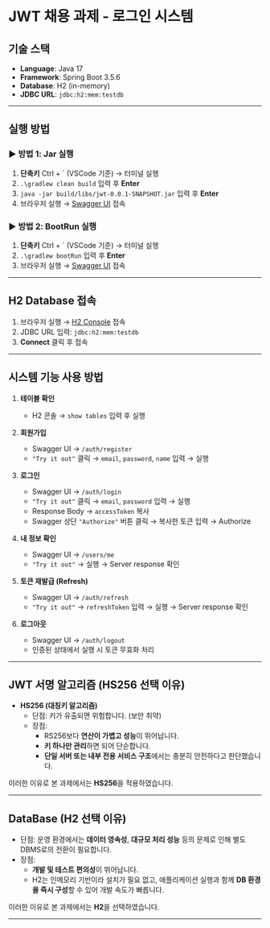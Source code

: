 # JWT 채용 과제 - 로그인 시스템

## 기술 스택
- **Language**: Java 17  
- **Framework**: Spring Boot 3.5.6  
- **Database**: H2 (in-memory)  
- **JDBC URL**: `jdbc:h2:mem:testdb`

---

## 실행 방법

### ▶ 방법 1: Jar 실행
1. **단축키** Ctrl + \` (VSCode 기준) → 터미널 실행  
2. `.\gradlew clean build` 입력 후 **Enter**  
3. `java -jar build/libs/jwt-0.0.1-SNAPSHOT.jar` 입력 후 **Enter**  
4. 브라우저 실행 → [Swagger UI](http://localhost:8080/swagger-ui/index.html) 접속  

### ▶ 방법 2: BootRun 실행
1. **단축키** Ctrl + \` (VSCode 기준) → 터미널 실행  
2. `.\gradlew bootRun` 입력 후 **Enter**  
3. 브라우저 실행 → [Swagger UI](http://localhost:8080/swagger-ui/index.html) 접속  

---

## H2 Database 접속
1. 브라우저 실행 → [H2 Console](http://localhost:8080/h2-console) 접속  
2. JDBC URL 입력: `jdbc:h2:mem:testdb`  
3. **Connect** 클릭 후 접속  

---

## 시스템 기능 사용 방법

1. **테이블 확인**  
   - H2 콘솔 → `show tables` 입력 후 실행  

2. **회원가입**  
   - Swagger UI → `/auth/register`  
   - `"Try it out"` 클릭 → `email`, `password`, `name` 입력 → 실행  

3. **로그인**  
   - Swagger UI → `/auth/login`  
   - `"Try it out"` 클릭 → `email`, `password` 입력 → 실행  
   - Response Body → `accessToken` 복사  
   - Swagger 상단 `"Authorize"` 버튼 클릭 → 복사한 토큰 입력 → Authorize  

4. **내 정보 확인**  
   - Swagger UI → `/users/me`  
   - `"Try it out"` → 실행 → Server response 확인  

5. **토큰 재발급 (Refresh)**  
   - Swagger UI → `/auth/refresh`  
   - `"Try it out"` → `refreshToken` 입력 → 실행 → Server response 확인  

6. **로그아웃**  
   - Swagger UI → `/auth/logout`  
   - 인증된 상태에서 실행 시 토큰 무효화 처리  

---

## JWT 서명 알고리즘 (HS256 선택 이유)

- **HS256 (대칭키 알고리즘)**  
  - 단점: 키가 유출되면 위험합니다. (보안 취약)  
  - 장점:  
    - RS256보다 **연산이 가볍고 성능**이 뛰어납니다.  
    - **키 하나만 관리**하면 되어 단순합니다.
    - **단일 서버 또는 내부 전용 서비스 구조**에서는 충분히 안전하다고 판단했습니다.

이러한 이유로 본 과제에서는 **HS256**을 적용하였습니다.  

---

## DataBase (H2 선택 이유)
  - 단점: 운영 환경에서는 **데이터 영속성**, **대규모 처리 성능** 등의 문제로 인해 별도 DBMS로의 전환이 필요합니다.
  - 장점:  
    - **개발 및 테스트 편의성**이 뛰어납니다.  
    - H2는 인메모리 기반이라 설치가 필요 없고, 애플리케이션 실행과 함께 **DB 환경을 즉시 구성**할 수 있어 개발 속도가 빠릅니다.

이러한 이유로 본 과제에서는 **H2**을 선택하였습니다.  

---